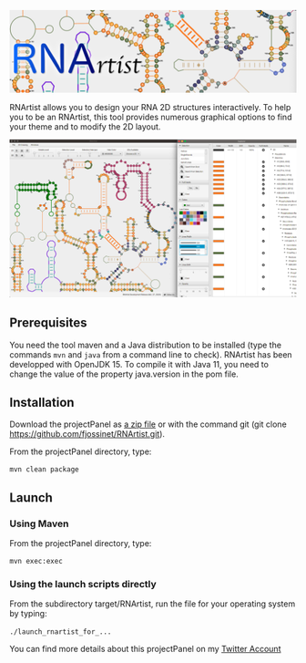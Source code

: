 ![logo](media/logo.png)

RNArtist allows you to design your RNA 2D structures interactively. To help you to be an RNArtist, this tool provides numerous graphical options to find your theme and to modify the 2D layout.

![Screen Capture](media/Capture%20d’écran%202020-12-27%20à%2020.48.24.png)

## Prerequisites
You need the tool maven and a Java distribution to be installed (type the commands ```mvn``` and ```java``` from a command line to check). RNArtist has been developped with OpenJDK 15. To compile it with Java 11, you need to change the value of the property java.version in the pom file.

## Installation

Download the projectPanel as [a zip file](https://github.com/fjossinet/RNArtist/archive/master.zip) or with the command git (git clone https://github.com/fjossinet/RNArtist.git).

From the projectPanel directory, type: 

```
mvn clean package
```

## Launch

### Using Maven

From the projectPanel directory, type:

```
mvn exec:exec
```

### Using the launch scripts directly

From the subdirectory target/RNArtist, run the file for your operating system by typing: 

```./launch_rnartist_for_...```

You can find more details about this projectPanel on my [Twitter Account](https://twitter.com/rnartist_app)
